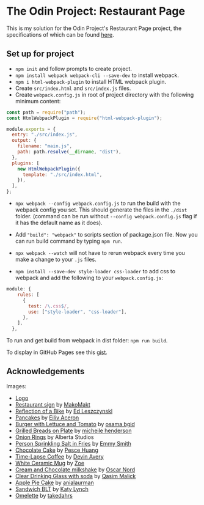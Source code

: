 # The Odin Project: Restaurant Page

This is my solution for the Odin Project's Restaurant Page project, the specifications of which can be found [here](https://www.theodinproject.com/lessons/node-path-javascript-restaurant-page).

## Set up for project

- `npm init` and follow prompts to create project.
- `npm install webpack webpack-cli --save-dev` to install webpack.
- `npm i html-webpack-plugin` to install HTML webpack plugin.
- Create `src/index.html` and `src/index.js` files.
- Create `webpack.config.js` in root of project directory with the following minimum content:

```js
const path = require("path");
const HtmlWebpackPlugin = require("html-webpack-plugin");

module.exports = {
  entry: "./src/index.js",
  output: {
    filename: "main.js",
    path: path.resolve(__dirname, "dist"),
  },
  plugins: [
    new HtmlWebpackPlugin({
      template: "./src/index.html",
    }),
  ],
};
```

- `npx webpack --config webpack.config.js` to run the build with the webpack config you set. This should generate the files in the `./dist` folder. (command can be run without `--config webpack.config.js` flag if it has the default name as it does).

- Add `"build": "webpack"` to scripts section of package.json file. Now you can run build command by typing `npm run`.

- `npx webpack --watch` will not have to rerun webpack every time you make a change to your `.js` files.

- `npm install --save-dev style-loader css-loader` to add css to webpack and add the following to your `webpack.config.js`:

```js
module: {
    rules: [
      {
        test: /\.css$/,
        use: ["style-loader", "css-loader"],
      },
    ],
  },
```

To run and get build from webpack in dist folder: `npm run build`.

To display in GitHub Pages see this [gist](https://gist.github.com/cobyism/4730490).

## Acknowledgements

Images:

- [Logo](https://icons8.com/icon/eAgpKscqc6dC/restaurant)
- [Restaurant sign](https://unsplash.com/photos/a-person-standing-outside-of-a-restaurant-at-night-7QOrc12juBI) by [MakoMakt](https://unsplash.com/@makomakt?utm_content=creditCopyText&utm_medium=referral&utm_source=unsplash)
- [Reflection of a Bike](https://unsplash.com/photos/a-reflection-of-a-bike-in-a-puddle-of-water-KXNTfIg6rVM?utm_content=creditCopyText&utm_medium=referral&utm_source=unsplash) by [Ed Leszczynskl](https://unsplash.com/@ed_leszczynskl?utm_content=creditCopyText&utm_medium=referral&utm_source=unsplash)
- [Pancakes](https://unsplash.com/photos/brown-and-white-bread-on-white-ceramic-plate-exyTIrXyqm0?utm_content=creditCopyText&utm_medium=referral&utm_source=unsplash) by [Eiliv Aceron](https://unsplash.com/@shootdelicious?utm_content=creditCopyText&utm_medium=referral&utm_source=unsplash)
- [Burger with Lettuce and Tomato](https://unsplash.com/photos/burger-with-lettuce-and-tomato-uOsGAtKos8g?utm_content=creditCopyText&utm_medium=referral&utm_source=unsplash) by [osama bgid](https://unsplash.com/@osamabgid?utm_content=creditCopyText&utm_medium=referral&utm_source=unsplash)
- [Grilled Breads on Plate](https://unsplash.com/photos/grilled-breads-on-plate-Q-AUYsdKdww?utm_content=creditCopyText&utm_medium=referral&utm_source=unsplash) by [micheile henderson](https://unsplash.com/@micheile?utm_content=creditCopyText&utm_medium=referral&utm_source=unsplash)
- [Onion Rings](https://www.pexels.com/photo/onion-rings-in-close-up-shot-9738991/) by Alberta Studios
- [Person Sprinkling Salt in Fries](https://unsplash.com/photos/person-sprinkling-salt-in-fries-LEjEst7lLfU?utm_content=creditCopyText&utm_medium=referral&utm_source=unsplash) by [Emmy Smith](https://unsplash.com/@emsmith?utm_content=creditCopyText&utm_medium=referral&utm_source=unsplash)
- [Chocolate Cake](https://unsplash.com/photos/chocolate-cake-6TTy4uKh0ck?utm_content=creditCopyText&utm_medium=referral&utm_source=unsplash) by [Pesce Huang](https://unsplash.com/@pesce?utm_content=creditCopyText&utm_medium=referral&utm_source=unsplash)
- [Time-Lapse Coffee](https://unsplash.com/photos/time-lapse-photography-of-coffee-on-cup-5iRgh_G0eRY?utm_content=creditCopyText&utm_medium=referral&utm_source=unsplash) by [Devin Avery](https://unsplash.com/@devintavery?utm_content=creditCopyText&utm_medium=referral&utm_source=unsplash)
- [White Ceramic Mug](https://unsplash.com/photos/white-ceramic-mug-on-brown-wooden-table-gXtvTOs4tzg?utm_content=creditCopyText&utm_medium=referral&utm_source=unsplash) by [Zoe](https://unsplash.com/@_imd?utm_content=creditCopyText&utm_medium=referral&utm_source=unsplash)
- [Cream and Chocolate milkshake](https://unsplash.com/photos/jar-with-handle-filled-with-cream-and-chocolate-on-table-VnsBx4onRxQ?utm_content=creditCopyText&utm_medium=referral&utm_source=unsplash) by [Oscar Nord](https://unsplash.com/@oscnord?utm_content=creditCopyText&utm_medium=referral&utm_source=unsplash)
- [Clear Drinking Glass with soda](https://unsplash.com/photos/clear-drinking-glass-with-brown-liquid-PZsso_IiYRE?utm_content=creditCopyText&utm_medium=referral&utm_source=unsplash) by [Qasim Malick](https://unsplash.com/@qasimmalick?utm_content=creditCopyText&utm_medium=referral&utm_source=unsplash)
- [Apple Pie Cake](https://pixabay.com/photos/apple-pie-cake-apples-dessert-3594534/) by [anialaurman](https://pixabay.com/users/anialaurman-427293/?utm_source=link-attribution&utm_medium=referral&utm_campaign=image&utm_content=3594534)
- [Sandwich BLT](https://pixabay.com/photos/sandwich-blt-seafood-bacon-food-696417/) by [Katy Lynch](https://pixabay.com/users/savortonight-890668/?utm_source=link-attribution&utm_medium=referral&utm_campaign=image&utm_content=696417)
- [Omelette](https://pixabay.com/photos/restaurant-cooking-meal-food-1762236/) by [takedahrs](https://pixabay.com/users/takedahrs-12657/?utm_source=link-attribution&utm_medium=referral&utm_campaign=image&utm_content=1762236)
